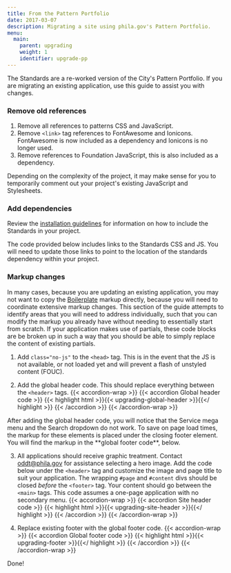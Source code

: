```yaml
---
title: From the Pattern Portfolio
date: 2017-03-07
description: Migrating a site using phila.gov's Pattern Portfolio.
menu:
  main:
    parent: upgrading
    weight: 1
    identifier: upgrade-pp
---
```


The Standards are a re-worked version of the City's Pattern Portfolio. If you are migrating an existing application, use this guide to assist you with changes.

### Remove old references

1. Remove all references to patterns CSS and JavaScript.
2. Remove `<link>` tag references to FontAwesome and Ionicons. FontAwesome is now included as a dependency and Ionicons is no longer used.
3. Remove references to Foundation JavaScript, this is also included as a dependency.

Depending on the complexity of the project, it may make sense for you to temporarily comment out your project's existing JavaScript and Stylesheets.

### Add dependencies

Review the [installation guidelines](/use/installation) for information on how to include the Standards in your project.

<div class="callout">The code provided below includes links to the Standards CSS and JS. You will need to update those links to point to the location of the standards dependency within your project.</div>

### Markup changes
In many cases, because you are updating an existing application, you may not want to copy the [Boilerplate](/templates/markup/boilerplate/) markup directly, because you will need to coordinate extensive markup changes. This section of the guide attempts to identify areas that you will need to address individually, such that you can modify the markup you already have without needing to essentially start from scratch. If your application makes use of partials, these code blocks are be broken up in such a way that you should be able to simply replace the content of existing partials.

1. Add `class="no-js"` to the `<head>` tag. This is in the event that the JS is not available, or not loaded yet and will prevent a flash of unstyled content (FOUC).

2. Add the global header code. This should replace everything between the `<header>` tags.
  {{< accordion-wrap >}}
  {{< accordion Global header code >}}
    {{< highlight html >}}{{< upgrading-global-header >}}{{</ highlight >}}
  {{< /accordion >}}
  {{< /accordion-wrap >}}
  <div class="callout mtm">After adding the global header code, you will notice that the Service mega menu and the Search dropdown do not work. To save on page load times, the markup for these elements is placed under the closing footer element. You will find the markup in the **global footer code**, below.</div>

3. All applications should receive graphic treatment. Contact [oddt@phila.gov](mailto:oddt@phila.gov) for assistance selecting a hero image. Add the code below under the `<header>` tag and customize the image and page title to suit your application. The wrapping `#page` and `#content` divs should be closed *before* the `<footer>` tag. Your content should go between the `<main>` tags. This code assumes a one-page application with no secondary menu.
  {{< accordion-wrap >}}
  {{< accordion Site header code >}}
    {{< highlight html >}}{{< upgrading-site-header >}}{{</ highlight >}}
  {{< /accordion >}}
  {{< /accordion-wrap >}}

4. Replace existing footer with the global footer code.
  {{< accordion-wrap >}}
  {{< accordion Global footer code >}}
    {{< highlight html >}}{{< upgrading-footer >}}{{</ highlight >}}
  {{< /accordion >}}
  {{< /accordion-wrap >}}

Done!
